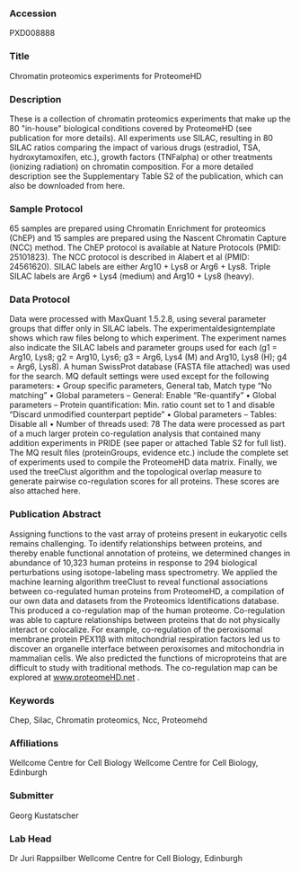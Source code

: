 ### Accession
PXD008888

### Title
Chromatin proteomics experiments for ProteomeHD

### Description
These is a collection of chromatin proteomics experiments that make up the 80 "in-house" biological conditions covered by ProteomeHD (see publication for more details). All experiments use SILAC, resulting in 80 SILAC ratios comparing the impact of various drugs (estradiol, TSA, hydroxytamoxifen, etc.), growth factors (TNFalpha) or other treatments (ionizing radiation) on chromatin composition. For a more detailed description see the Supplementary Table S2 of the publication, which can also be downloaded from here.

### Sample Protocol
65 samples are prepared using Chromatin Enrichment for proteomics (ChEP) and 15 samples are prepared using the Nascent Chromatin Capture (NCC) method. The ChEP protocol is available at Nature Protocols (PMID: 25101823). The NCC protocol is described in Alabert et al (PMID: 24561620). SILAC labels are either Arg10 + Lys8 or Arg6 + Lys8. Triple SILAC labels are Arg6 + Lys4 (medium) and  Arg10 + Lys8 (heavy).

### Data Protocol
Data were processed with MaxQuant 1.5.2.8, using several parameter groups that differ only in SILAC labels. The experimentaldesigntemplate shows which raw files belong to which experiment. The experiment names also indicate the SILAC labels and parameter groups used for each (g1 = Arg10, Lys8; g2 = Arg10, Lys6; g3 =  Arg6, Lys4 (M) and Arg10, Lys8 (H); g4 = Arg6, Lys8). A human SwissProt database (FASTA file attached) was used for the search. MQ default settings were used except for the following parameters: • Group specific parameters, General tab, Match type “No matching” • Global parameters – General: Enable “Re-quantify” • Global parameters – Protein quantification: Min. ratio count set to 1 and disable “Discard unmodified counterpart peptide” • Global parameters – Tables: Disable all • Number of threads used: 78  The data were processed as part of a much larger protein co-regulation analysis that contained many addition experiments in PRIDE (see paper or attached Table S2 for full list). The MQ result files (proteinGroups, evidence etc.) include the complete set of experiments used to compile the ProteomeHD data matrix. Finally, we used the treeClust algorithm and the topological overlap measure to generate pairwise co-regulation scores for all proteins. These scores are also attached here.

### Publication Abstract
Assigning functions to the vast array of proteins present in eukaryotic cells remains challenging. To identify relationships between proteins, and thereby enable functional annotation of proteins, we determined changes in abundance of 10,323 human proteins in response to 294 biological perturbations using isotope-labeling mass spectrometry. We applied the machine learning algorithm treeClust to reveal functional associations between co-regulated human proteins from ProteomeHD, a compilation of our own data and datasets from the Proteomics Identifications database. This produced a co-regulation map of the human proteome. Co-regulation was able to capture relationships between proteins that do not physically interact or colocalize. For example, co-regulation of the peroxisomal membrane protein PEX11&#x3b2; with mitochondrial respiration factors led us to discover an organelle interface between peroxisomes and mitochondria in mammalian cells. We also predicted the functions of microproteins that are difficult to study with traditional methods. The co-regulation map can be explored at www.proteomeHD.net .

### Keywords
Chep, Silac, Chromatin proteomics, Ncc, Proteomehd

### Affiliations
Wellcome Centre for Cell Biology
Wellcome Centre for Cell Biology, Edinburgh

### Submitter
Georg Kustatscher

### Lab Head
Dr Juri Rappsilber
Wellcome Centre for Cell Biology, Edinburgh


